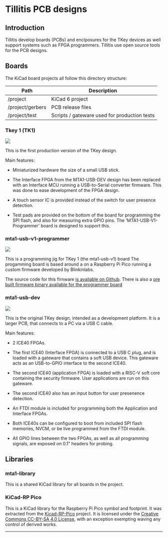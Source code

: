 # Tillitis PCB designs

## Introduction

Tillitis develop boards (PCBs) and enclposures for the TKey devices as
well support systems such as FPGA programmers. Tillitis use open source
tools for the PCB designs.


## Boards

The KiCad board projects all follow this directory structure:

| Path | Description |
| ---  | --- |
| /project | KiCad 6 project |
| /project/gerbers | PCB release files |
| /project/test | Scripts / gateware used for production tests |

### Tkey 1 (TK1)

![](../../doc/images/mta1-usb-v1.jpg)

This is the first production version of the TKey design.

Main features:
* Miniaturized hardware the size of a small USB stick.

* The Interface FPGA from the MTA1-USB-DEV design has been replaced with an Interface
  MCU running a USB-to-Serial converter firmware. This was done to ease development
  of the FPGA design.

* A touch sensor IC is provided instead of the switch for user presence detection.

* Test pads are provided on the bottom of the board for programming the SPI flash,
  and also for measuring extra GPIO pins. The 'MTA1-USB-V1-Programmer' board is
  designed to support this.


### mta1-usb-v1-programmer

![](../../doc/images/mta1-usb-v1-programmer.jpg)

This is a programming jig for TKey 1 (the mta1-usb-v1) board The progamming board is based
around a on a Raspberry Pi Pico running a custom firmware developed by Blinkinlabs.

The source code for this firnware [is available on Github](https://github.com/Blinkinlabs/ice40_flasher).
There is also a [pre built firmware binary available for the programmer board](https://github.com/Blinkinlabs/ice40_flasher/tree/main/bin)


### mta1-usb-dev

![](../../doc/images/mta1-usb-dev.jpg)

This is the original TKey design, intended as a development platform. It is a larger PCB,
that connects to a PC via a USB C cable.

Main features:
* 2 ICE40 FPGAs.

* The first ICE40 (Interface FPGA) is connected to a USB C plug, and is loaded with a
  gateware that contains a soft USB device. This gateware acts as an USB-to-GPIO
  interface to the second ICE40.

* The second ICE40 (application FPGA) is loaded with a RISC-V soft core containing
  the security firmware. User applications are run on this gateware.

* The second ICE40 also has an input button for user presenence detection.

* An FTDI module is included for programming both the Application and Interface FPGAs.

* Both ICE40s can be configured to boot from included SPI flash memories, NVCM,
  or be live programmed from the FTDI module.

* All GPIO lines between the two FPGAs, as well as all programming signals, are
  exposed on 0.1" headers for probing.


## Libraries

### mta1-library

This is a shared KiCad library for all boards in the project.


### KiCad-RP Pico

This is a KiCad library for the Raspberry Pi Pico symbol and footprint. It was extracted from
the [Kicad-RP-Pico](https://github.com/ncarandini/KiCad-RP-Pico) project. It is licensed under
the [Creative Commons CC-BY-SA 4.0 License](https://creativecommons.org/licenses/by-sa/4.0/legalcode),
with an exception exempting waving any control of derived works.


---
